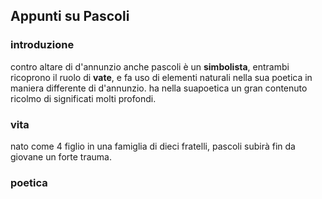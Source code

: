 ## Appunti su Pascoli
### introduzione 
contro altare di d'annunzio anche pascoli è un **simbolista**, entrambi ricoprono il ruolo di **vate**, e fa uso di elementi naturali nella sua poetica in maniera differente di d'annunzio. ha nella suapoetica un gran contenuto ricolmo di significati molti profondi.

### vita 
nato come 4 figlio in una famiglia di dieci fratelli, pascoli subirà fin da giovane un forte trauma. 

### poetica

